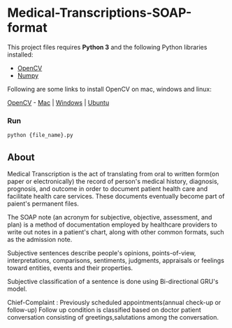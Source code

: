# Medical-Transcriptions-SOAP-format

This project files requires **Python 3** and the following Python libraries installed:

- [OpenCV](https://opencv.org/)
- [Numpy](http://numpy.org/)


Following are some links to install OpenCV on mac, windows and linux:

[OpenCV](https://github.com/opencv/opencv) - [Mac](https://www.learnopencv.com/install-opencv3-on-macos/) | [Windows](https://www.learnopencv.com/install-opencv3-on-windows/) | [Ubuntu](https://www.learnopencv.com/install-opencv3-on-ubuntu/)


### Run

```bash
python {file_name}.py
```  


## About

Medical Transcription is the act of translating from oral to written form(on paper or electronically) the record of person's medical history, diagnosis, prognosis, and outcome in order to document patient health care and facilitate health care services. These documents eventually become part of paient's permanent files.

The SOAP note (an acronym for subjective, objective, assessment, and plan) is a method of documentation employed by healthcare providers to write out notes in a patient's chart, along with other common formats, such as the admission note.

Subjective sentences describe people's opinions, points-of-view, interpretations, comparisons, sentiments, judgments, appraisals or feelings toward entities, events and their properties.

Subjective classification of a sentence is done using Bi-directional GRU's model.

Chief-Complaint : Previously scheduled appointments(annual check-up or follow-up) 
Follow up condition is classified based on doctor patient conversation consisting of greetings,salutations among the conversation.
